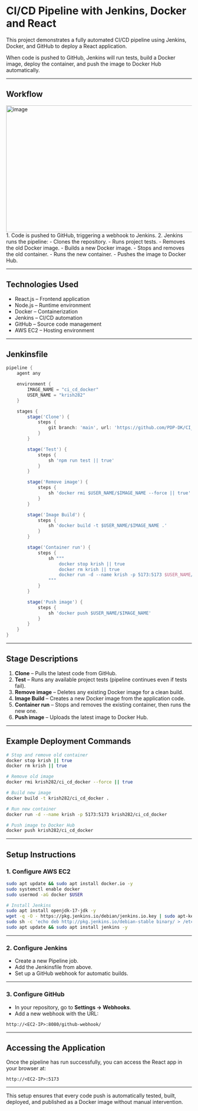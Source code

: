 # CI/CD Pipeline with Jenkins, Docker and React

This project demonstrates a fully automated CI/CD pipeline using Jenkins, Docker, and GitHub to deploy a React application.

When code is pushed to GitHub, Jenkins will run tests, build a Docker image, deploy the container, and push the image to Docker Hub automatically.

---

## Workflow
<img width="1192" height="343" alt="image" src="https://github.com/user-attachments/assets/1fe7610f-7789-4602-83ac-2008337278f3" />
1. Code is pushed to GitHub, triggering a webhook to Jenkins.
2. Jenkins runs the pipeline:
   - Clones the repository.
   - Runs project tests.
   - Removes the old Docker image.
   - Builds a new Docker image.
   - Stops and removes the old container.
   - Runs the new container.
   - Pushes the image to Docker Hub.

---

## Technologies Used

- React.js – Frontend application  
- Node.js – Runtime environment  
- Docker – Containerization  
- Jenkins – CI/CD automation  
- GitHub – Source code management  
- AWS EC2 – Hosting environment  

---

## Jenkinsfile

```groovy
pipeline {
    agent any

    environment {
        IMAGE_NAME = "ci_cd_docker"
        USER_NAME = "krish282"
    }

    stages {
        stage('Clone') {
            steps {
                git branch: 'main', url: 'https://github.com/PDP-DK/CI_CD_DOCKER.git'
            }
        }

        stage('Test') {
            steps {
                sh 'npm run test || true'
            }
        }

        stage('Remove image') {
            steps {
                sh 'docker rmi $USER_NAME/$IMAGE_NAME --force || true'
            }
        }

        stage('Image Build') {
            steps {
                sh 'docker build -t $USER_NAME/$IMAGE_NAME .'
            }
        }

        stage('Container run') {
            steps {
                sh """
                    docker stop krish || true
                    docker rm krish || true
                    docker run -d --name krish -p 5173:5173 $USER_NAME/$IMAGE_NAME
                """
            }
        }

        stage('Push image') {
            steps {
                sh 'docker push $USER_NAME/$IMAGE_NAME'
            }
        }
    }
}
```

---

## Stage Descriptions

1. **Clone** – Pulls the latest code from GitHub.  
2. **Test** – Runs any available project tests (pipeline continues even if tests fail).  
3. **Remove image** – Deletes any existing Docker image for a clean build.  
4. **Image Build** – Creates a new Docker image from the application code.  
5. **Container run** – Stops and removes the existing container, then runs the new one.  
6. **Push image** – Uploads the latest image to Docker Hub.

---

## Example Deployment Commands

```bash
# Stop and remove old container
docker stop krish || true
docker rm krish || true

# Remove old image
docker rmi krish282/ci_cd_docker --force || true

# Build new image
docker build -t krish282/ci_cd_docker .

# Run new container
docker run -d --name krish -p 5173:5173 krish282/ci_cd_docker

# Push image to Docker Hub
docker push krish282/ci_cd_docker
```

---

## Setup Instructions

### 1. Configure AWS EC2
```bash
sudo apt update && sudo apt install docker.io -y
sudo systemctl enable docker
sudo usermod -aG docker $USER

# Install Jenkins
sudo apt install openjdk-17-jdk -y
wget -q -O - https://pkg.jenkins.io/debian/jenkins.io.key | sudo apt-key add -
sudo sh -c 'echo deb http://pkg.jenkins.io/debian-stable binary/ > /etc/apt/sources.list.d/jenkins.list'
sudo apt update && sudo apt install jenkins -y
```

---

### 2. Configure Jenkins
- Create a new Pipeline job.
- Add the Jenkinsfile from above.
- Set up a GitHub webhook for automatic builds.

---

### 3. Configure GitHub
- In your repository, go to **Settings → Webhooks**.
- Add a new webhook with the URL:
```
http://<EC2-IP>:8080/github-webhook/
```

---

## Accessing the Application
Once the pipeline has run successfully, you can access the React app in your browser at:
```
http://<EC2-IP>:5173
```

---

This setup ensures that every code push is automatically tested, built, deployed, and published as a Docker image without manual intervention.
